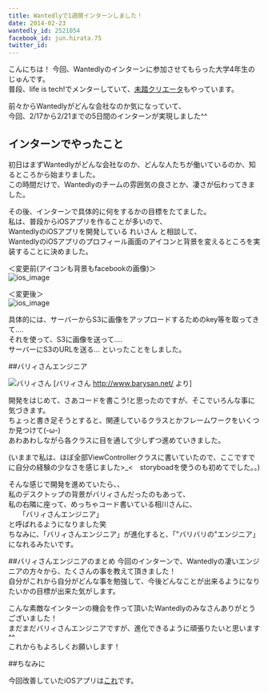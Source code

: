 ```yaml
---
title: Wantedlyで1週間インターンしました！
date: 2014-02-23
wantedly_id: 2521054
facebook_id: jun.hirata.75
twitter_id:
---
```


こんにちは！
今回、Wantedlyのインターンに参加させてもらった大学4年生のじゅんです。</br>
普段、life is tech!でメンターしていて、[未踏クリエータ](http://tech-tokyo.com/?p=7470)もやっています。

前々からWantedlyがどんな会社なのか気になっていて、</br>
今回、2/17から2/21までの5日間のインターンが実現しました^^


## インターンでやったこと
初日はまずWantedlyがどんな会社なのか、どんな人たちが働いているのか、知るところから始まりました。</br>
この時間だけで、Wantedlyのチームの雰囲気の良さとか、凄さが伝わってきました。

その後、インターンで具体的に何をするかの目標をたてました。</br>
私は、普段からiOSアプリを作ることが多いので、</br>
WantedlyのiOSアプリを開発している れいさん と相談して、</br>WantedlyのiOSアプリのプロフィール画面のアイコンと背景を変えるところを実装することに決めました。


＜変更前(アイコンも背景もfacebookの画像)＞</br>
![ios_image](images/2014-02-23/ios_image_before.png)


＜変更後＞</br>
![ios_image](images/2014-02-23/ios_image_after.png)


具体的には、サーバーからS3に画像をアップロードするためのkey等を取ってきて....</br>
それを使って、S3に画像を送って....</br>
サーバーにS3のURLを送る... といったことをしました。

##バリィさんエンジニア

![バリィさん](http://www.barysan.net/img/topimg.gif)
[バリィさん http://www.barysan.net/ より]

開発をはじめて、さあコードを書こう!と思ったのですが、そこでいろんな事に気づきます。</br>
ちょっと書き足そうとすると、関連しているクラスとかフレームワークをいくつか見つけて(-ω-)</br>
あわあわしながら各クラスに目を通して少しずつ進めていきました。

(いままで私は、ほぼ全部ViewControllerクラスに書いていたので、ここですでに自分の経験の少なさを感じました>_<　storyboadを使うのも初めてでした。。)



そんな感じで開発を進めていたら、、</br>
私のデスクトップの背景がバリィさんだったのもあって、</br>
私の右隣に座って、めっちゃコード書いている相川さんに、</br>
　　「バリィさんエンジニア」</br>
と呼ばれるようになりました笑</br>
ちなみに、「バリィさんエンジニア」が進化すると、「"バリバリの"エンジニア」になれるみたいです。


##バリィさんエンジニアのまとめ
今回のインターンで、Wantedlyの凄いエンジニアの方々から、たくさんの事を教えて頂きました！</br>
自分がこれから自分がどんな事を勉強して、今後どんなことが出来るようになりたいかの目標が出来た気がします。

こんな素敵なインターンの機会を作って頂いたWantedlyのみなさんありがとうございました！</br>
まだまだバリィさんエンジニアですが、進化できるように頑張りたいと思います^^</br>
これからもよろしくお願いします！</br>


##ちなみに

今回改善していたiOSアプリは[これ](https://itunes.apple.com/us/app/wantedly-kokoroodoru-shi-shigakitto/id804727886?l=ja&ls=1)です。
